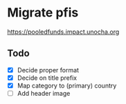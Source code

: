 # Migrate pfis

https://pooledfunds.impact.unocha.org

## Todo

- [x] Decide proper format
- [x] Decide on title prefix
- [x] Map category to (primary) country
- [ ] Add header image
